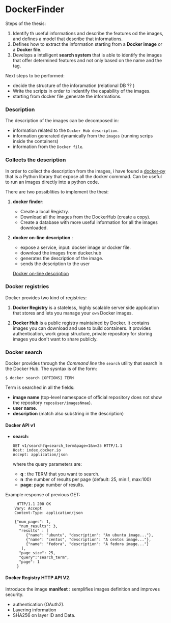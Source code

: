 # DockerFinder
Steps of the thesis:
1.  Identify th useful informations and describe the features od the images,
and defines a model that describe that informations.
2. Defines how to extract the information starting from a **Docker image** or a **Docker file**.
3. Develops a intelligent **search system** that is able to identify the images that
offer determined features and not only based on the name and the tag.


Next steps to be performed:
  - decide the structure of the inforamation (relational DB ?? )
  - Write the scripts in order to indentify the capability of the images.
  - starting from docker file ,generate the informations.





### Description
The description of the images can be decomposed in:
- information related to the `Docker Hub description`.
- information generated dynamically from the `images` (running scrips inside the containers)
- information from the `Docker file`.


### Collects the description
In order to collect the description from the images, i have found a
[docker-py](https://github.com/docker/docker-py)  that is a Python library  that expose all the docker commnad. Can be useful to run an images directly into a python code.


There are two possiblities to implement the thesi:

1. **docker finder**:
    -  Create a local Registry.
    -  Download all the images from the DockerHub (create a copy).
    -  Create a database with more useful information for all the images downloaded.

2. **docker on-line description** :
    - expose a service, input: docker image or docker file.
    - download the images from ducker.hub
    - generates the description of the image.
    - sends the description to the user
    
    [Docker on-line description](https://www.dropbox.com/s/j1dcuvgmu3l0ttn/Docker.pdf?dl=0 )

###  Docker registries
Docker provides two kind of registries:

1. **Docker Registry** is a stateless, highly scalable server side application that
stores and lets you manage your `own` Docker images.

2. **Docker Hub** is a public registry maintained by Docker. It contains images you can download and
use to build containers. It provides authentication, work group structure, private repository for
storing images you don't want to share publicly.

### Docker search
Docker provides through the *Command line* the `search` utility that search in the Docker Hub. The sysntax is of the form:

``` $ docker search [OPTIONS] TERM ```

Term is searched in all the fields:
- **image name** (top-level namespace of official repository does not show the repository `reposUser/imagesNmae`).
- **user name**.
- **description** (match also substring in the description)

#### Docker API v1

- **search**:
  ```
  GET v1/search?q=search_term&page=1&n=25 HTTP/1.1
  Host: index.docker.io
  Accept: application/json

  ```

  where the query parameters are:
  - **q** : the TERM that  you want to search.
  - **n** :the number of results per page (default: 25, min:1, max:100)
  - **page**: page number of results.

Example response of previous GET:
 ```
      HTTP/1.1 200 OK
     Vary: Accept
     Content-Type: application/json

     {"num_pages": 1,
       "num_results": 3,
       "results" : [
          {"name": "ubuntu", "description": "An ubuntu image..."},
          {"name": "centos", "description": "A centos image..."},
          {"name": "fedora", "description": "A fedora image..."}
        ],
       "page_size": 25,
       "query":"search_term",
       "page": 1
      }
  ````



#### Docker Registry HTTP API V2.
Introduce the image **manifest**  : semplifies images definition and improves security.

- authentication (OAuth2).
- Layering information
- SHA256 on layer ID and Data.

